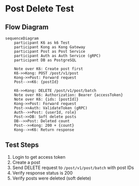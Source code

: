 # Post Delete Test

## Flow Diagram

```mermaid
sequenceDiagram
    participant K6 as k6 Test
    participant Kong as Kong Gateway
    participant Post as Post Service
    participant Auth as Auth Service (gRPC)
    participant DB as PostgreSQL

    Note over K6: Create post first
    K6->>Kong: POST /post/v1/post
    Kong->>Post: Forward request
    Post-->>K6: {postId}
    
    K6->>Kong: DELETE /post/v1/post/batch
    Note over K6: Authorization: Bearer {accessToken}
    Note over K6: {ids: [postId]}
    Kong->>Post: Forward request
    Post->>Auth: ValidateToken (gRPC)
    Auth-->>Post: {userId, role}
    Post->>DB: Soft delete posts
    DB-->>Post: Deleted count
    Post-->>Kong: 200 + {count}
    Kong-->>K6: Return response
```

## Test Steps

1. Login to get access token
2. Create a post
3. Send DELETE request to `/post/v1/post/batch` with post IDs
4. Verify response status is 200
5. Verify posts were deleted (soft delete)


